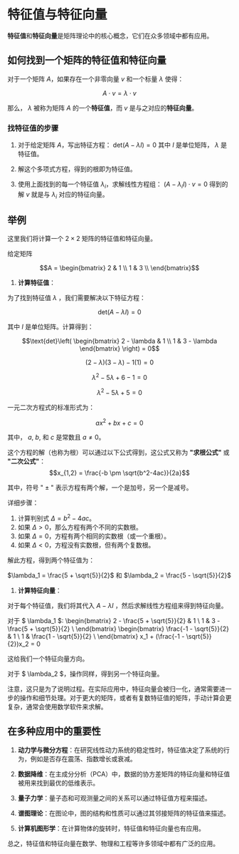# 特征值与特征向量

**特征值**和**特征向量**是矩阵理论中的核心概念，它们在众多领域中都有应用。

## 如何找到一个矩阵的特征值和特征向量

对于一个矩阵 $A$，如果存在一个非零向量 $v$ 和一个标量 $\lambda$ 使得：

```math
A \cdot v = \lambda \cdot v
```

那么， $\lambda$ 被称为矩阵 $A$ 的一个**特征值**，而 $v$ 是与之对应的**特征向量**。

### 找特征值的步骤

1. 对于给定矩阵 $A$，写出特征方程： $\text{det}(A - \lambda I) = 0$ 其中 $I$ 是单位矩阵， $\lambda$ 是特征值。

2. 解这个多项式方程，得到的根即为特征值。

3. 使用上面找到的每一个特征值 $\lambda_i$，求解线性方程组： $(A - \lambda_i I) \cdot v = 0$ 得到的解 $v$ 就是与 $\lambda_i$ 对应的特征向量。

## 举例

这里我们将计算一个 $2 \times 2$ 矩阵的特征值和特征向量。

给定矩阵

```math
A = \begin{bmatrix} 2 & 1 \\ 1 & 3 \\ \end{bmatrix}
```

1. **计算特征值**：

为了找到特征值 $\lambda$ ，我们需要解决以下特征方程：

$$\text{det}(A - \lambda I) = 0$$

其中 $I$ 是单位矩阵。计算得到：

```math
\text{det}\left( \begin{bmatrix}
2 - \lambda & 1 \\
1 & 3 - \lambda
\end{bmatrix} \right) = 0
```

```math
(2 - \lambda)(3 - \lambda) - 1(1) = 0
```

```math
\lambda^2 - 5\lambda + 6 - 1 = 0
```

```math
\lambda^2 - 5\lambda + 5 = 0
```

一元二次方程式的标准形式为：

$$ax^2 + bx + c = 0$$

其中， $a$, $b$, 和 $c$ 是常数且 $a \neq 0$。

这个方程的解（也称为根）可以通过以下公式得到，这公式又称为 **"求根公式"** 或 **"二次公式"**：
$$x_{1,2} = \frac{-b \pm \sqrt{b^2-4ac}}{2a}$$

其中，符号 " $±$ " 表示方程有两个解，一个是加号，另一个是减号。

详细步骤：

1. 计算判别式 $\Delta = b^2-4ac$。
2. 如果 $\Delta > 0$，那么方程有两个不同的实数根。
3. 如果 $\Delta = 0$，方程有两个相同的实数根（或一个重根）。
4. 如果 $\Delta < 0$，方程没有实数根，但有两个复数根。

解此方程，得到两个特征值为：

$\lambda_1 = \frac{5 + \sqrt{5}}{2}$ 和 $\lambda_2 = \frac{5 - \sqrt{5}}{2}$

1. **计算特征向量**：

对于每个特征值，我们将其代入 $A - \lambda I$ ，然后求解线性方程组来得到特征向量。

对于 $ \lambda_1 $:
\begin{bmatrix}
2 - \frac{5 + \sqrt{5}}{2} & 1 \\
1 & 3 - \frac{5 + \sqrt{5}}{2} \\
\end{bmatrix}
\begin{bmatrix}
\frac{-1 - \sqrt{5}}{2} & 1 \\
1 & \frac{1 - \sqrt{5}}{2} \\
\end{bmatrix}
x_1 + (\frac{-1 - \sqrt{5}}{2})x_2 = 0

这给我们一个特征向量方向。

对于 $ \lambda_2 $，操作同样，得到另一个特征向量。

注意，这只是为了说明过程。在实际应用中，特征向量会被归一化，通常需要进一步的操作和细节处理。对于更大的矩阵，或者有复数特征值的矩阵，手动计算会更复杂，通常会使用数学软件来求解。

## 在多种应用中的重要性

1. **动力学与微分方程**：在研究线性动力系统的稳定性时，特征值决定了系统的行为，例如是否存在震荡、指数增长或衰减。

2. **数据降维**：在主成分分析（PCA）中，数据的协方差矩阵的特征向量和特征值被用来找到最优的低维表示。

3. **量子力学**：量子态和可观测量之间的关系可以通过特征值方程来描述。

4. **谱图理论**：在图论中，图的结构和性质可以通过其邻接矩阵的特征值来描述。

5. **计算机图形学**：在计算物体的旋转时，特征值和特征向量也有应用。

总之，特征值和特征向量在数学、物理和工程等许多领域中都有广泛的应用。
